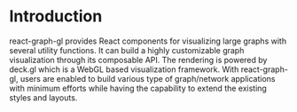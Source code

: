 # Introduction

react-graph-gl provides React components for visualizing large graphs with several utility functions. It can build a highly customizable graph visualization through its composable API. The rendering is powered by deck.gl which is a WebGL based visualization framework.  With react-graph-gl, users are enabled to build various type of graph/network applications with minimum efforts while having the capability to extend the existing styles and layouts.

